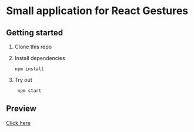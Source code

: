 #  Small application for React Gestures

##  Getting started

1.  Clone this repo

2.  Install dependencies

        npm install

3. Try out

        npm start

## Preview

[Click here]()
